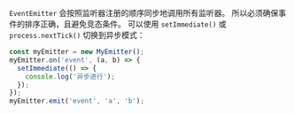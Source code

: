 
`EventEmitter` 会按照监听器注册的顺序同步地调用所有监听器。
所以必须确保事件的排序正确，且避免竞态条件。
可以使用 `setImmediate()` 或 `process.nextTick()` 切换到异步模式：

```js
const myEmitter = new MyEmitter();
myEmitter.on('event', (a, b) => {
  setImmediate(() => {
    console.log('异步进行');
  });
});
myEmitter.emit('event', 'a', 'b');
```

